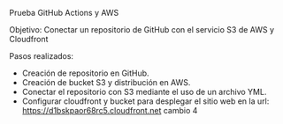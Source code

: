 Prueba GitHub Actions y AWS

Objetivo: Conectar un repositorio de GitHub con el servicio S3 de AWS y Cloudfront

Pasos realizados:
- Creación de repositorio en GitHub.
- Creación de bucket S3 y distribución en AWS.
- Conectar el repositorio con S3 mediante el uso de un archivo YML.
- Configurar cloudfront y bucket para desplegar el sitio web en la url: https://d1bskpaor68rc5.cloudfront.net
cambio 4
